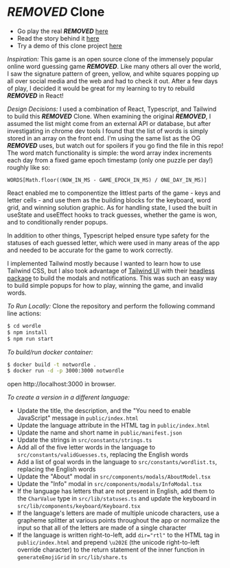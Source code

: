 # ***REMOVED*** Clone

- Go play the real ***REMOVED*** [here](https://www.powerlanguage.co.uk/wordle/)
- Read the story behind it [here](https://www.nytimes.com/2022/01/03/technology/wordle-word-game-creator.html)
- Try a demo of this clone project [here](https://wordle.hannahmariepark.com)

_Inspiration:_
This game is an open source clone of the immensely popular online word guessing game ***REMOVED***. Like many others all over the world, I saw the signature pattern of green, yellow, and white squares popping up all over social media and the web and had to check it out. After a few days of play, I decided it would be great for my learning to try to rebuild ***REMOVED*** in React!

_Design Decisions:_
I used a combination of React, Typescript, and Tailwind to build this ***REMOVED*** Clone. When examining the original ***REMOVED***, I assumed the list might come from an external API or database, but after investigating in chrome dev tools I found that the list of words is simply stored in an array on the front end. I'm using the same list as the OG ***REMOVED*** uses, but watch out for spoilers if you go find the file in this repo! The word match functionality is simple: the word array index increments each day from a fixed game epoch timestamp (only one puzzle per day!) roughly like so:

```
WORDS[Math.floor((NOW_IN_MS - GAME_EPOCH_IN_MS) / ONE_DAY_IN_MS)]
```

React enabled me to componentize the littlest parts of the game - keys and letter cells - and use them as the building blocks for the keyboard, word grid, and winning solution graphic. As for handling state, I used the built in useState and useEffect hooks to track guesses, whether the game is won, and to conditionally render popups.

In addition to other things, Typescript helped ensure type safety for the statuses of each guessed letter, which were used in many areas of the app and needed to be accurate for the game to work correctly.

I implemented Tailwind mostly because I wanted to learn how to use Tailwind CSS, but I also took advantage of [Tailwind UI](https://tailwindui.com/) with their [headless package](https://headlessui.dev/) to build the modals and notifications. This was such an easy way to build simple popups for how to play, winning the game, and invalid words.

_To Run Locally:_
Clone the repository and perform the following command line actions:
```bash
$ cd wordle
$ npm install
$ npm run start
```

_To build/run docker container:_
```bash
$ docker build -t notwordle .
$ docker run -d -p 3000:3000 notwordle
```
open http://localhost:3000 in browser.

_To create a version in a different language:_

- Update the title, the description, and the "You need to enable JavaScript" message in `public/index.html`
- Update the language attribute in the HTML tag in `public/index.html`
- Update the name and short name in `public/manifest.json`
- Update the strings in `src/constants/strings.ts`
- Add all of the five letter words in the language to `src/constants/validGuesses.ts`, replacing the English words
- Add a list of goal words in the language to `src/constants/wordlist.ts`, replacing the English words
- Update the "About" modal in `src/components/modals/AboutModel.tsx`
- Update the "Info" modal in `src/components/modals/InfoModal.tsx`
- If the language has letters that are not present in English, add them to the `CharValue` type in `src/lib/statuses.ts` and update the keyboard in `src/lib/components/keyboard/Keyboard.tsx`
- If the language's letters are made of multiple unicode characters, use a grapheme splitter at various points throughout the app or normalize the input so that all of the letters are made of a single character
- If the language is written right-to-left, add `dir="rtl"` to the HTML tag in `public/index.html` and prepend `\u202E` (the unicode right-to-left override character) to the return statement of the inner function in `generateEmojiGrid` in `src/lib/share.ts`
